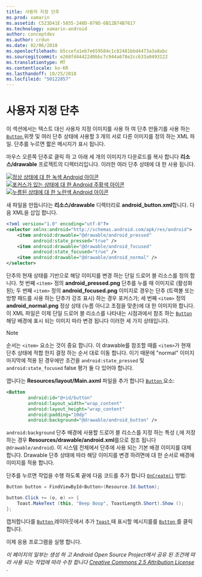 ```yaml
---
title: 사용자 지정 단추
ms.prod: xamarin
ms.assetid: C523D41E-5855-248D-079D-6B12B74B7617
ms.technology: xamarin-android
author: conceptdev
ms.author: crdun
ms.date: 02/06/2018
ms.openlocfilehash: b5ccefa1eb7e659584c1c82481bbd4473a3a8abc
ms.sourcegitcommit: e268fd44422d0bbc7c944a678e2cc633a0493122
ms.translationtype: MT
ms.contentlocale: ko-KR
ms.lasthandoff: 10/25/2018
ms.locfileid: "50122857"
---
```

# <a name="custom-button"></a>사용자 지정 단추

이 섹션에서는 텍스트 대신 사용자 지정 이미지를 사용 하 여 단추 만들기를 사용 하는 [ `Button` ](https://developer.xamarin.com/api/type/Android.Widget.Button/) 위젯 및 여러 단추 상태에 사용할 3 개의 서로 다른 이미지를 정의 하는 XML 파일. 단추를 누르면 짧은 메시지가 표시 됩니다.

마우스 오른쪽 단추로 클릭 하 고 아래 세 개의 이미지가 다운로드를 복사 합니다 **리소스/drawable** 프로젝트의 디렉터리입니다. 이러한 여러 단추 상태에 대 한 사용 됩니다.

 [![정상 상태에 대 한 녹색 Android 아이콘](custom-button-images/android-normal.png)](custom-button-images/android-normal.png#lightbox) [ ![포커스가 있는 상태에 대 한 Android 주황색 아이콘](custom-button-images/android-focused.png)](custom-button-images/android-focused.png#lightbox) [ ![누름된 상태에 대 한 노란색 Android 아이콘](custom-button-images/android-pressed.png)](custom-button-images/android-pressed.png#lightbox)

새 파일을 만듭니다는 **리소스/drawable** 디렉터리로 **android_button.xml**합니다. 다음 XML을 삽입 합니다.

```xml
<?xml version="1.0" encoding="utf-8"?>
<selector xmlns:android="http://schemas.android.com/apk/res/android">
    <item android:drawable="@drawable/android_pressed"
          android:state_pressed="true" />
    <item android:drawable="@drawable/android_focused"
          android:state_focused="true" />
    <item android:drawable="@drawable/android_normal" />
</selector>
```

단추의 현재 상태를 기반으로 해당 이미지를 변경 하는 단일 드로어 블 리소스를 정의 합니다. 첫 번째 `<item>` 정의 **android_pressed.png** 단추를 누를 때 이미지로 (활성화 된); 두 번째 `<item>` 정의 **android_focused.png** 이미지로 경우는 단추 (트랙볼 또는 방향 패드를 사용 하는 단추가 강조 표시) 하는 경우 포커스가; 세 번째 `<item>` 정의 **android_normal.png** 정상 상태 (누름 아니고 초점을 맞춘)에 대 한 이미지와 합니다. 이 XML 파일은 이제 단일 드로어 블 리소스를 나타내는 시점과에서 참조 하는 [ `Button` ](https://developer.xamarin.com/api/type/Android.Widget.Button/) 해당 배경에 표시 되는 이미지 따라 변경 됩니다 이러한 세 가지 상태입니다.


> [!NOTE]
> 순서는 `<item>` 요소는 것이 중요 합니다. 이 drawable를 참조할 때를 `<item>`가 현재 단추 상태에 적합 한지 결정 하는 순서 대로 이동 합니다.
> 이기 때문에 "normal" 이미지 마지막에 적용 된 경우에만 조건을 `android:state_pressed` 및 `android:state_focused` false 평가 둘 다 있어야 합니다.

엽니다는 **Resources/layout/Main.axml** 파일을 추가 합니다 [ `Button` ](https://developer.xamarin.com/api/type/Android.Widget.Button/) 요소:

```xml
<Button
        android:id="@+id/button"
        android:layout_width="wrap_content"
        android:layout_height="wrap_content"
        android:padding="10dp"
        android:background="@drawable/android_button" />
```

`android:background` 단추 배경에 사용할 드로어 블 리소스를 지정 하는 특성 (,에 저장 하는 경우 **Resources/drawable/android.xml**를으로 참조 됩니다 `@drawable/android`). 이 시스템 전체에서 단추에 사용 되는 기본 배경 이미지를 대체 합니다. Drawable 단추 상태에 따라 해당 이미지를 변경 하려면에 대 한 순서로 배경에 이미지를 적용 합니다.

단추를 누르면 작업을 수행 하도록 끝에 다음 코드를 추가 합니다 [`OnCreate()`](https://developer.xamarin.com/api/member/Android.App.Activity.OnCreate/p/Android.OS.Bundle/Android.OS.PersistableBundle/)
방법:

```csharp
Button button = FindViewById<Button>(Resource.Id.button);

button.Click += (o, e) => {
    Toast.MakeText (this, "Beep Boop", ToastLength.Short).Show ();
};
```

캡처합니다를 [ `Button` ](https://developer.xamarin.com/api/type/Android.Widget.Button/) 레이아웃에서 추가 [ `Toast` ](https://developer.xamarin.com/api/type/Android.Widget.Toast/) 때 표시할 메시지를를 [ `Button` ](https://developer.xamarin.com/api/type/Android.Widget.Button/) 를 클릭 합니다.

이제 응용 프로그램을 실행 합니다.


*이 페이지의 일부는 생성 하 고 Android Open Source Project에서 공유 된 조건에 따라 사용 되는 작업에 따라 수정 합니다*
[*Creative Commons 2.5 Attribution License* ](http://creativecommons.org/licenses/by/2.5/).
